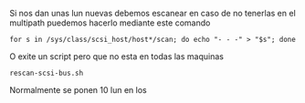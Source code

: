 Si nos dan unas lun nuevas debemos escanear en caso de no tenerlas en el multipath
puedemos hacerlo mediante este comando

```
for s in /sys/class/scsi_host/host*/scan; do echo "- - -" > "$s"; done
```

O exite un script pero que no esta en todas las maquinas
```
rescan-scsi-bus.sh
```

Normalmente se ponen 10 lun en los 